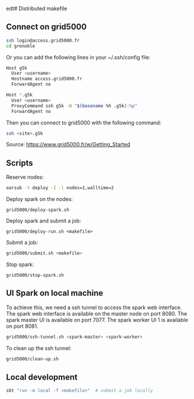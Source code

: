 edt# Distributed makefile


## Connect on grid5000 
```bash
ssh login@access.grid5000.fr
cd grenoble
```
Or you can add the following lines in your ~/.ssh/config file:
```bash
Host g5k
  User <username>
  Hostname access.grid5000.fr
  ForwardAgent no

Host *.g5k
  User <username>
  ProxyCommand ssh g5k -W "$(basename %h .g5k):%p"
  ForwardAgent no
```
Then you can connect to grid5000 with the following command:
```bash
ssh <site>.g5k
```

Source: https://www.grid5000.fr/w/Getting_Started


## Scripts
Reserve nodes:
```bash 
oarsub -t deploy -I -l nodes=2,walltime=2
```
Deploy spark on the nodes:
```
grid5000/deploy-spark.sh
```

Deploy spark and submit a job:
```
grid5000/deploy-run.sh <makefile>
```


Submit a job:
```bash
grid5000/submit.sh <makefile>
```

Stop spark:
```
grid5000/stop-spark.sh
```

## UI Spark on local machine

To achieve this, we need a ssh tunnel to access the spark web interface. The spark web interface is available on the master node on port 8080. The spark master UI is available on port 7077. The spark worker UI 1 is available on port 8081.

```bash
grid5000/ssh-tunnel.sh <spark-master> <spark-worker>
```

To clean up the ssh tunnel:
```bash
grid5000/clean-up.sh
```
## Local development

```bash
sbt "run -m local -f <makefile>"  # submit a job locally
```
